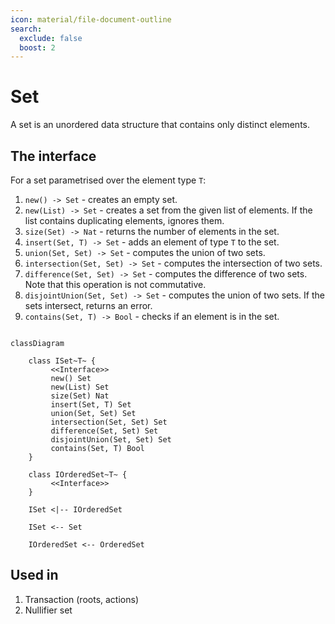 ```yaml
---
icon: material/file-document-outline
search:
  exclude: false
  boost: 2
---
```


# Set

A set is an unordered data structure that contains only distinct elements.

## The interface

For a set parametrised over the element type `T`:

1. `new() -> Set` - creates an empty set.
2. `new(List) -> Set` - creates a set from the given list of elements. If the list contains duplicating elements, ignores them.
3. `size(Set) -> Nat` - returns the number of elements in the set.
4. `insert(Set, T) -> Set` - adds an element of type `T` to the set.
5. `union(Set, Set) -> Set` - computes the union of two sets.
6. `intersection(Set, Set) -> Set` - computes the intersection of two sets.
7. `difference(Set, Set) -> Set` - computes the difference of two sets. Note that this operation is not commutative.
8. `disjointUnion(Set, Set) -> Set` - computes the union of two sets. If the sets intersect, returns an error.
9. `contains(Set, T) -> Bool` - checks if an element is in the set.

```mermaid

classDiagram

    class ISet~T~ {
         <<Interface>>
         new() Set
         new(List) Set
         size(Set) Nat
         insert(Set, T) Set
         union(Set, Set) Set
         intersection(Set, Set) Set
         difference(Set, Set) Set
         disjointUnion(Set, Set) Set
         contains(Set, T) Bool
    }

    class IOrderedSet~T~ {
         <<Interface>>
    }

    ISet <|-- IOrderedSet

    ISet <-- Set

    IOrderedSet <-- OrderedSet

```

## Used in
1. Transaction (roots, actions)
2. Nullifier set